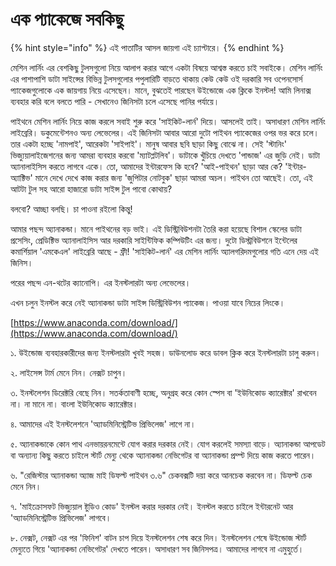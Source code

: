 # এক প্যাকেজে সবকিছু

{% hint style="info" %}
এই পাতাটির আসল জায়গা এই চ্যাপ্টারে। 
{% endhint %}

মেশিন লার্নিং এর বেশকিছু টুলসগুলো নিয়ে আলাপ করার আগে একটা বিষয়ে আশ্বস্ত করতে চাই সবাইকে। মেশিন লার্নিং এর পাশাপাশি ডাটা সাইন্সের বিভিন্ন টুলসগুলোর পপুলারিটি বাড়তে থাকায় কেউ কেউ ওই দরকারি সব ওপেনসোর্স প্যাকেজগুলোকে এক জায়গায় নিয়ে এসেছেন। মানে, বুঝতেই পারছেন উইন্ডোজে এক ক্লিকে ইনস্টল! আমি লিনাক্স ব্যবহার করি বলে বলতে পারি - সেখানেও জিনিসটা চলে এসেছে পানির পর্যায়ে। 

পাইথনে মেশিন লার্নিং নিয়ে কাজ করলে সবাই শুরু করে 'সাইকিট-লার্ন' দিয়ে। আসলেই তাই। অসাধারণ মেশিন লার্নিং লাইব্রেরি। ডকুমেন্টেশনও অন্য লেভেলের। এই জিনিসটা আবার আরো দুটো পাইথন প্যাকেজের ওপর ভর করে চলে। তার একটা হচ্ছে 'নামপাই', আরেকটা 'সাইপাই'। মানুষ আবার ছবি ছাড়া কিছু বোঝে না। সেই 'স্টানিং' ভিজ্যুয়ালাইজেশনের জন্য আমরা ব্যবহার করবো 'ম্যাটপ্লটলিব'। ডাটাকে খুঁচিয়ে দেখতে 'পান্ডাজ' এর জুড়ি নেই। ডাটা অ্যানালাইসিস করতে লাগবে একে। তো, আমাদের ইন্টারফেস কি হবে? 'আই-পাইথন' ছাড়া আর কে? 'ইন্টার-অ্যাক্টিভ' মানে দেখে দেখে কাজ করার জন্য 'জুপিটার নোটবুক' ছাড়া আমরা অচল। পাইথন তো আছেই। তো, এই আটটা টুল সহ আরো হাজারো ডাটা সাইন্স টুল পাবো কোথায়? 

বলবো? আচ্ছা বলছি। চা পাওনা রইলো কিন্তু! 

আমার পছন্দ অ্যানাকন্ডা। মানে পাইথনের বড় ভাই। এই ডিস্ট্রিবিউশনটা তৈরি করা হয়েছে বিশাল স্কেলের ডাটা প্রসেসিং, প্রেডিক্টিভ অ্যানালাইসিস আর দরকারি সাইন্টিফিক কম্পিউটিং এর জন্য। দুটো ডিস্ট্রবিউশনে ইন্টেলের কমার্শিয়াল 'এমকেএল' লাইব্রেরি আছে - ফ্রী! 'সাইকিট-লার্ন' এর মেশিন লার্নিং অ্যালগরিদমগুলোর গতি এনে দেয় এই জিনিস। 

পরের পছন্দ এন-থটের ক্যানোপি। এর ইনস্টলারটা অন্য লেভেলের। 

এখন চলুন ইনস্টল করে নেই অ্যানাকন্ডা ডাটা সাইন্স ডিস্ট্রিবিউশন প্যাকেজ। পাওয়া যাবে নিচের লিংকে। 

[https://www.anaconda.com/download/](https://www.anaconda.com/download/) 

১. উইন্ডোজ ব্যবহারকারীদের জন্য ইনস্টলারটা খুবই সহজ। ডাউনলোড করে ডাবল ক্লিক করে ইনস্টলারটা চালু করুন। 

২. লাইসেন্স টার্ম মেনে নিন। নেক্সট চাপুন। 

৩. ইনস্টলেশন ডিরেক্টরি বেছে নিন। সতর্কতাবাণী হচ্ছে, অনুগ্রহ করে কোন স্পেস বা 'ইউনিকোড ক্যারেক্টার' রাখবেন না। না মানে না। বাংলা ইউনিকোড ক্যারেক্টার। 

৪. আমাদের এই ইনস্টলেশনে 'অ্যাডমিনিস্ট্রেটিভ প্রিভিলেজ' লাগে না।

৫.  অ্যানাকন্ডাকে কোন পাথ এনভায়রনমেন্টে যোগ করার দরকার নেই। যোগ করলেই সমস্যা বাড়ে। অ্যানাকন্ডা আপডেট বা অন্যান্য কিছু করতে চাইলে স্টার্ট মেন্যু থেকে অ্যানাকন্ডা নেভিগেটর বা অ্যানাকন্ডা প্রম্প্ট দিয়ে কাজ করতে পারেন। 

৬. "রেজিস্টার অ্যানাকন্ডা অ্যাজ মাই ডিফল্ট পাইথন ৩.৬" চেকবক্সটি দয়া করে আনচেক করবেন না। ডিফল্ট চেক মেনে নিন। 

৭. 'মাইক্রোসফট ভিজ্যুয়াল ষ্টুডিও কোড' ইনস্টল করার দরকার নেই। ইনস্টল করতে চাইলে ইন্টারনেট আর 'অ্যাডমিনিস্ট্রেটিভ প্রিভিলেজ' লাগবে। 

৮. নেক্সট, নেক্সট এর পর 'ফিনিশ' বাটন চাপ দিয়ে ইনস্টলেশন শেষ করে দিন। ইনস্টলেশন শেষে উইন্ডোজ স্টার্ট মেন্যুতে গিয়ে 'অ্যানাকন্ডা নেভিগেটর' দেখতে পারেন। অসাধারণ সব জিনিসপত্র। আমাদের লাগবে না এমুহুর্তে। 





